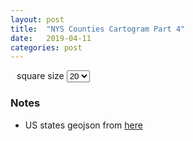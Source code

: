 ```yaml
---
layout: post
title:  "NYS Counties Cartogram Part 4"
date:   2019-04-11
categories: post
---
```


<div id="button" style="float:left;" ></div>
<div id="squareSizeSelection" style="overflow:hidden; padding-left:10px;">
square size
  <select id="squareSize">
    <option value="5">5</option>
    <option value="10">10</option>
		<option value="20" selected="selected">20</option>
    <option value="30">30</option>
    <option value="40">40</option>
  </select>
</div>

<div id="usUpdate" style="position:relative;"></div>


<!--
<div id="worldButton" style="float:left;" ></div>
<div id="worldSquareSizeSelection" style="overflow:hidden; padding-left:10px;">
square size
  <select id="worldSquareSize">
    <option value="5">5</option>
    <option value="10">10</option>
		<option value="20" selected="selected">20</option>
    <option value="30">30</option>
    <option value="40">40</option>
  </select>
</div>

<div id="worldUpdate" style="position:relative;"></div>-->


<script src="https://d3js.org/d3.v5.min.js"></script>
<script src="https://d3js.org/d3-selection-multi.v1.min.js"></script>

<script src="/sketches/carto/update.js"></script>
<script src="/sketches/carto/us_update.js"></script>

### Notes
- US states geojson from [here](https://raw.githubusercontent.com/PublicaMundi/MappingAPI/master/data/geojson/us-states.json)



<!--
- world countries geojson from here: https://raw.githubusercontent.com/datasets/geo-countries/master/data/countries.geojson
-->
